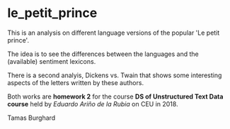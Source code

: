 # le_petit_prince

This is an analysis on different language versions of the popular 'Le petit prince'. 

The idea is to see the differences between the languages and the (available) sentiment lexicons.

There is a second analyis, Dickens vs. Twain that shows some interesting aspects of the letters written by these authors. 


Both works are **homework 2** for the course  **DS of Unstructured Text Data course** held by *Eduardo Ariño de la Rubia* on CEU in 2018.

Tamas Burghard